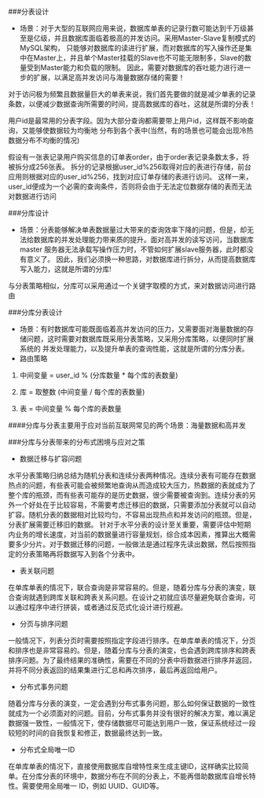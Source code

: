 ###分表设计
 * 场景：对于大型的互联网应用来说，数据库单表的记录行数可能达到千万级甚至是亿级，并且数据库面临着极高的并发访问。采用Master-Slave复制模式的MySQL架构，
只能够对数据库的读进行扩展，而对数据库的写入操作还是集中在Master上，并且单个Master挂载的Slave也不可能无限制多，Slave的数量受到Master能力和负载的限制。
因此，需要对数据库的吞吐能力进行进一步的扩展，以满足高并发访问与海量数据存储的需要！

对于访问极为频繁且数据量巨大的单表来说，我们首先要做的就是减少单表的记录条数，以便减少数据查询所需要的时间，提高数据库的吞吐，这就是所谓的分表！

用户id是最常用的分表字段。因为大部分查询都需要带上用户id，这样既不影响查询，又能够使数据较为均衡地
分布到各个表中(当然，有的场景也可能会出现冷热数据分布不均衡的情况)

假设有一张表记录用户购买信息的订单表order，由于order表记录条数太多，将被拆分成256张表。
拆分的记录根据user_id%256取得对应的表进行存储，前台应用则根据对应的user_id%256，找到对应订单存储的表进行访问。
这样一来，user_id便成为一个必需的查询条件，否则将会由于无法定位数据存储的表而无法对数据进行访问

###分库设计
- 场景：分表能够解决单表数据量过大带来的查询效率下降的问题，但是，却无法给数据库的并发处理能力带来质的提升。面对高并发的读写访问，当数据库master
服务器无法承载写操作压力时，不管如何扩展slave服务器，此时都没有意义了。
因此，我们必须换一种思路，对数据库进行拆分，从而提高数据库写入能力，这就是所谓的分库!

与分表策略相似，分库可以采用通过一个关键字取模的方式，来对数据访问进行路由

###分库分表设计
- 场景：有时数据库可能既面临着高并发访问的压力，又需要面对海量数据的存储问题，这时需要对数据库既采用分表策略，又采用分库策略，以便同时扩展系统的
  并发处理能力，以及提升单表的查询性能，这就是所谓的分库分表。
- 路由策略
1. 中间变量 = user_id % (分库数量 * 每个库的表数量)

2. 库 = 取整数 (中间变量 / 每个库的表数量)

3. 表 = 中间变量 % 每个库的表数量

####分库与分表主要用于应对当前互联网常见的两个场景：海量数据和高并发

###分库与分表带来的分布式困境与应对之策
- 数据迁移与扩容问题
 
水平分表策略归纳总结为随机分表和连续分表两种情况。连续分表有可能存在数据热点的问题，有些表可能会被频繁地查询从而造成较大压力，热数据的表就成为了整个库的瓶颈，而有些表可能存的是历史数据，很少需要被查询到。连续分表的另外一个好处在于比较容易，不需要考虑迁移旧的数据，只需要添加分表就可以自动扩容。随机分表的数据相对比较均匀，不容易出现热点和并发访问的瓶颈。但是，分表扩展需要迁移旧的数据。
针对于水平分表的设计至关重要，需要评估中短期内业务的增长速度，对当前的数据量进行容量规划，综合成本因素，推算出大概需要多少分片。对于数据迁移的问题，一般做法是通过程序先读出数据，然后按照指定的分表策略再将数据写入到各个分表中。

- 表关联问题

在单库单表的情况下，联合查询是非常容易的。但是，随着分库与分表的演变，联合查询就遇到跨库关联和跨表关系问题。在设计之初就应该尽量避免联合查询，可以通过程序中进行拼装，或者通过反范式化设计进行规避。

- 分页与排序问题

一般情况下，列表分页时需要按照指定字段进行排序。在单库单表的情况下，分页和排序也是非常容易的。但是，随着分库与分表的演变，也会遇到跨库排序和跨表排序问题。为了最终结果的准确性，需要在不同的分表中将数据进行排序并返回，并将不同分表返回的结果集进行汇总和再次排序，最后再返回给用户。

- 分布式事务问题

随着分库与分表的演变，一定会遇到分布式事务问题，那么如何保证数据的一致性就成为一个必须面对的问题。目前，分布式事务并没有很好的解决方案，难以满足数据强一致性，一般情况下，使存储数据尽可能达到用户一致，保证系统经过一段较短的时间的自我恢复和修正，数据最终达到一致。

- 分布式全局唯一ID

在单库单表的情况下，直接使用数据库自增特性来生成主键ID，这样确实比较简单。在分库分表的环境中，数据分布在不同的分表上，不能再借助数据库自增长特性。需要使用全局唯一 ID，例如 UUID、GUID等。

